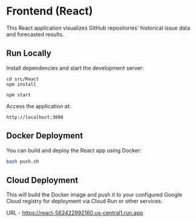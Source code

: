 # Frontend (React)

This React application visualizes GitHub repositories' historical issue data and forecasted results.

## Run Locally

Install dependencies and start the development server:

```
cd src/React
npm install
```

```
npm start
```

Access the application at:

```
http://localhost:3000
```

## Docker Deployment

You can build and deploy the React app using Docker:

```bash
bash push.sh
```

## Cloud Deployment

This will build the Docker image and push it to your configured Google Cloud registry for deployment via Cloud Run or other services.

URL - https://react-562422992160.us-central1.run.app
